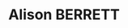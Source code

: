 ---
title: Alison BERRETT
surname: Berrett
currentshow: Alison BERRETT
description_markdown: >-
  **ALISON BERRETT**


  *‘My Bathybic Heart’*


  APRIL 2022 at Carey Blyth Gallery, Oxford


  ***‘I must go down to the seas again, for the call of the running tideIs a
  wild call and a clear call that may not be denied;And all I ask is a windy day
  with the white clouds flying,And the flung spray and the blown spume, and the
  sea-gulls crying’.***


  *‘Sea Fever’ by John Masefield (1878-1967*


  For so many of us, the sea calls and given long enough away, we experience a
  deep longing to be by the ocean. Such a creature is Alison Berrett finding
  inspiration where the ocean meets the land. Her paintings focus on the energy
  and dynamic of the sea at the point that it encounters the beach. Her seascape
  abstractions are emotive - ‘My Bathybic Heart’ - eliciting a spectrum of
  responses as waves curl and churn, rolling and roiling onto the shoreline,
  flooding into pools in swirling eddies around rocks, leaching between pebbles.
  Our senses are elevated by the movement, the foaming spume, the spectrum of
  blues from turquoise and lilac shallows to deep indigos. Smell and taste, the
  grit of sand and saltwater entwined with ribbons of seaweed, the endless
  rhythms of tides that pull and pool, the sounds of the ocean that liberate our
  souls taking us from a state of exhilaration to a meditative calm.


  Berrett’s paintings are Abstracted Expressionist, experiential for her, and
  for us as viewers. Painting the ocean over years has enabled her to perfect
  her alphabet and language of mark-making, allowing her to focus on the primal
  energy of the elements at a point of confluence. Transposing that to the land
  has been a natural consequence of a studio and home surrounded by open
  Oxfordshire farmland. Far from the coast, her attention has been drawn
  naturally to the dynamic of the landscape that surrounds her. It is easy to
  determine which of her paintings are sea-based and which are land-based, not
  solely from the palette but from the language that radiates from her
  compositions. Her landscapes are no less liberating and joyous than her
  seascapes as she delights in her ability to capture the relationship between
  the elements and their impact on her state of mind.


  Alison Berrett trained in Fine Art at Exeter College of Art and Design.
  Graduating in 1991, she completed her PGCE at Exeter University moving to
  Oxfordshire in 1994 where she maintained her teaching practice at Cheney
  School, working also as Art Therapist whilst *artist-in-residence* at The Art
  Room Oxford.


  Alison is now a full-time painter working from her studio at home in
  Oxfordshire.
homepage_description_markdown:
frontpage: true
gallery_date:
permalink: /gallery/alisonberrett/
archive: false
main_image_path: /uploads/surrender-to-the-undertow.jpg
display_title: true
images:
  - image_path: >-
      /uploads/gallery-images/alison-berrett/after-the-rain-acrylic-on-canvas-100x100cm.JPG
    image_title:
    image_description: >-
      After The Rain 2021<br />acrylic, charcoal and pastel on canvas<br />100 x
      100 cm<br />&amp;pound; 2500
  - image_path: >-
      /uploads/gallery-images/alison-berrett/beautiful-resilience-2021-acrylic-on-canvas-50x100cm-950.jpg
    image_title:
    image_description: >-
      Beautiful Resilience 2021<br />acryli and charcoal on canvas<br />50 x 100
      cm<br />&amp;pound; 1500
  - image_path: >-
      /uploads/gallery-images/alison-berrett/lose-yourself-2021-acrylic-on-canvas-50x100cm-950.jpg
    image_title:
    image_description: >-
      Lose Yourself 2021<br />acrylic and charcoal on canvas<br />50 x 100 cm<br
      />&amp;pound; 1500
  - image_path: /uploads/gallery-images/alison-berrett/total-immersion.jpg
    image_title: Total Immersion
    image_description: >-
      Total Immersion 2021<br />oil on canvas<br />100 x 100 cm<br />&amp;pound;
      2500 SOLD
  - image_path: >-
      /uploads/gallery-images/alison-berrett/though-the-storm-rages-i-am-safe.jpg
    image_title:
    image_description: >-
      Though The Storm Rages, I Am Safe 2021<br />oil and acrylic on canvas<br
      />50 x 100 cm<br />&amp;pound; 1200
  - image_path: /uploads/gallery-images/alison-berrett/the-thrilling-storm-of-wonder.jpg
    image_title: The Thrilling Storm of Wonder
    image_description: >-
      The Thrilling Storm of Wonder 2021<br />oil and acrylic on canvas<br />40
      x 100 cm<br />&amp;pound; 1200
  - image_path: /uploads/gallery-images/alison-berrett/thecallofthedeep.jpg
    image_title:
    image_description: >-
      The Call of The Deep 2021<br /oil and acrylic on canvas<br />100 x 100
      cm<br />&amp;pound; 2500
  - image_path: /uploads/gallery-images/alison-berrett/surrender-to-the-undertow.jpg
    image_title:
    image_description: >-
      Surrender to The Undertow 2021<br />pastel on canvas<br />70 x 90 cm<br
      />&amp;pound; 950 SOLD
  - image_path: /uploads/gallery-images/alison-berrett/am-i-brave-enough.jpg
    image_title:
    image_description: >-
      Am I Brave Enough 2021<br />pastel on canvas<br />70 x 90 cm<br
      />&amp;pound; 950 SOLD
  - image_path: /uploads/gallery-images/alison-berrett/big-sky.jpg
    image_title:
    image_description: >-
      Big Sky 2021<br />oil and acrylic on canvas<br />80 x 80 cm<br
      />&amp;pound; 1500
  - image_path: /uploads/gallery-images/alison-berrett/come-to-the-edge.jpg
    image_title:
    image_description: >-
      Come To The Edge 2021<br />oil on canvas<br />100 x 100 cm<br
      />&amp;pound; 2500
  - image_path: >-
      /uploads/gallery-images/alison-berrett/partyonthebeach22pastelsonpaper54x74cmplusmountunframed.jpg
    image_title:
    image_description: >-
      Party on The Beach 2021<br />pastel on canvas<br />70 x 90 cm<br
      />&amp;pound; 950 SOLD
  - image_path: >-
      /uploads/gallery-images/alison-berrett/lost-in-the-moment-acrylic-on-eco-paper.jpg
    image_title:
    image_description: >-
      Lost in The Moment 2021<br />acrylic and pastel on eco paper<br />41 x 52
      cm<br />&amp;pound; 650
  - image_path: /uploads/gallery-images/alison-berrett/happytumbling.jpg
    image_title:
    image_description: >-
      Happy Tumbling 2021<br />acrylic and pastel on eco paper<br />41 x 52
      cm<br />&amp;pound; 650
  - image_path: >-
      /uploads/gallery-images/alison-berrett/transluscentwaves-pastelonpaper60x41cm.jpg
    image_title:
    image_description: >-
      Transluscent Waves 2021<br />pastel on paper<br />59 x 76 cm<br
      />&amp;pound; 750
  - image_path:
    image_title:
    image_description: >-
      Seascapes of the Soul - That Crashing Energy 2021<br />pastel on paper<br
      />60 x 76 cm<br />&amp;pound; 750
  - image_path: /uploads/gallery-images/alison-berrett/how-deep-can-we-go.jpg
    image_title:
    image_description: >-
      How Deep Can We Go 2021<br />oil and acrylic on canvas<br />80 x 80 cm<br
      />&amp;pound; 1500
  - image_path: /uploads/gallery-images/alison-berrett/half-a-world-away.jpg
    image_title:
    image_description: >-
      Half A World Away 2021<br />oil and acrylic on canvas<br />80 x 80 cm<br
      />&amp;pound; 1500
_options:
  image_path:
    uploads_dir: uploads/gallery-images/:title
    width: 1200
    height: 1200
    resize_style: contain
    mime_type: image/jpeg
    accepts_mime_types:
      - image/png
      - image/jpeg
  main_image_path:
    width: 1200
    height: 800
    resize_style: contain
    mime_type: image/jpeg
_comments:
  title: Gallery title
  surname: The menu sorts galleries by surname
  currentshow: highlights the current show in the menu
  permalink: >-
    This is required to make the menus work - enter everything in lower case, no
    digits, no spaces in this format /gallery/my-new-gallery/
  main_image_path: Image used to represent your gallery
  images: Add and edit your gallery images here
  image_description: Might only be shown in the close up of an image
  archive: Not used yet!
  frontpage: Show this gallery on the homepage
  homepage_description_markdown: Text used on homepage if shown
_enabled_editors:
  - data
  - visual
---